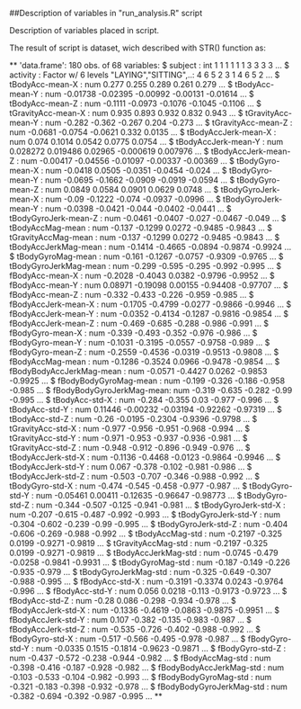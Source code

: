 ##Description of variables in "run_analysis.R" script

Description of variables placed in script.

The result of script is dataset, wich described with STR() function as:

**
	'data.frame':	180 obs. of  68 variables:
 	$ subject                  : int  1 1 1 1 1 1 3 3 3 3 ...
 $ activity                 : Factor w/ 6 levels "LAYING","SITTING",..: 4 6 5 2 3 1 4 6 5 2 ...
 $ tBodyAcc-mean-X          : num  0.277 0.255 0.289 0.261 0.279 ...
 $ tBodyAcc-mean-Y          : num  -0.01738 -0.02395 -0.00992 -0.00131 -0.01614 ...
 $ tBodyAcc-mean-Z          : num  -0.1111 -0.0973 -0.1076 -0.1045 -0.1106 ...
 $ tGravityAcc-mean-X       : num  0.935 0.893 0.932 0.832 0.943 ...
 $ tGravityAcc-mean-Y       : num  -0.282 -0.362 -0.267 0.204 -0.273 ...
 $ tGravityAcc-mean-Z       : num  -0.0681 -0.0754 -0.0621 0.332 0.0135 ...
 $ tBodyAccJerk-mean-X      : num  0.074 0.1014 0.0542 0.0775 0.0754 ...
 $ tBodyAccJerk-mean-Y      : num  0.028272 0.019486 0.02965 -0.000619 0.007976 ...
 $ tBodyAccJerk-mean-Z      : num  -0.00417 -0.04556 -0.01097 -0.00337 -0.00369 ...
 $ tBodyGyro-mean-X         : num  -0.0418 0.0505 -0.0351 -0.0454 -0.024 ...
 $ tBodyGyro-mean-Y         : num  -0.0695 -0.1662 -0.0909 -0.0919 -0.0594 ...
 $ tBodyGyro-mean-Z         : num  0.0849 0.0584 0.0901 0.0629 0.0748 ...
 $ tBodyGyroJerk-mean-X     : num  -0.09 -0.1222 -0.074 -0.0937 -0.0996 ...
 $ tBodyGyroJerk-mean-Y     : num  -0.0398 -0.0421 -0.044 -0.0402 -0.0441 ...
 $ tBodyGyroJerk-mean-Z     : num  -0.0461 -0.0407 -0.027 -0.0467 -0.049 ...
 $ tBodyAccMag-mean         : num  -0.137 -0.1299 0.0272 -0.9485 -0.9843 ...
 $ tGravityAccMag-mean      : num  -0.137 -0.1299 0.0272 -0.9485 -0.9843 ...
 $ tBodyAccJerkMag-mean     : num  -0.1414 -0.4665 -0.0894 -0.9874 -0.9924 ...
 $ tBodyGyroMag-mean        : num  -0.161 -0.1267 -0.0757 -0.9309 -0.9765 ...
 $ tBodyGyroJerkMag-mean    : num  -0.299 -0.595 -0.295 -0.992 -0.995 ...
 $ fBodyAcc-mean-X          : num  -0.2028 -0.4043 0.0382 -0.9796 -0.9952 ...
 $ fBodyAcc-mean-Y          : num  0.08971 -0.19098 0.00155 -0.94408 -0.97707 ...
 $ fBodyAcc-mean-Z          : num  -0.332 -0.433 -0.226 -0.959 -0.985 ...
 $ fBodyAccJerk-mean-X      : num  -0.1705 -0.4799 -0.0277 -0.9866 -0.9946 ...
 $ fBodyAccJerk-mean-Y      : num  -0.0352 -0.4134 -0.1287 -0.9816 -0.9854 ...
 $ fBodyAccJerk-mean-Z      : num  -0.469 -0.685 -0.288 -0.986 -0.991 ...
 $ fBodyGyro-mean-X         : num  -0.339 -0.493 -0.352 -0.976 -0.986 ...
 $ fBodyGyro-mean-Y         : num  -0.1031 -0.3195 -0.0557 -0.9758 -0.989 ...
 $ fBodyGyro-mean-Z         : num  -0.2559 -0.4536 -0.0319 -0.9513 -0.9808 ...
 $ fBodyAccMag-mean         : num  -0.1286 -0.3524 0.0966 -0.9478 -0.9854 ...
 $ fBodyBodyAccJerkMag-mean : num  -0.0571 -0.4427 0.0262 -0.9853 -0.9925 ...
 $ fBodyBodyGyroMag-mean    : num  -0.199 -0.326 -0.186 -0.958 -0.985 ...
 $ fBodyBodyGyroJerkMag-mean: num  -0.319 -0.635 -0.282 -0.99 -0.995 ...
 $ tBodyAcc-std-X           : num  -0.284 -0.355 0.03 -0.977 -0.996 ...
 $ tBodyAcc-std-Y           : num  0.11446 -0.00232 -0.03194 -0.92262 -0.97319 ...
 $ tBodyAcc-std-Z           : num  -0.26 -0.0195 -0.2304 -0.9396 -0.9798 ...
 $ tGravityAcc-std-X        : num  -0.977 -0.956 -0.951 -0.968 -0.994 ...
 $ tGravityAcc-std-Y        : num  -0.971 -0.953 -0.937 -0.936 -0.981 ...
 $ tGravityAcc-std-Z        : num  -0.948 -0.912 -0.896 -0.949 -0.976 ...
 $ tBodyAccJerk-std-X       : num  -0.1136 -0.4468 -0.0123 -0.9864 -0.9946 ...
 $ tBodyAccJerk-std-Y       : num  0.067 -0.378 -0.102 -0.981 -0.986 ...
 $ tBodyAccJerk-std-Z       : num  -0.503 -0.707 -0.346 -0.988 -0.992 ...
 $ tBodyGyro-std-X          : num  -0.474 -0.545 -0.458 -0.977 -0.987 ...
 $ tBodyGyro-std-Y          : num  -0.05461 0.00411 -0.12635 -0.96647 -0.98773 ...
 $ tBodyGyro-std-Z          : num  -0.344 -0.507 -0.125 -0.941 -0.981 ...
 $ tBodyGyroJerk-std-X      : num  -0.207 -0.615 -0.487 -0.992 -0.993 ...
 $ tBodyGyroJerk-std-Y      : num  -0.304 -0.602 -0.239 -0.99 -0.995 ...
 $ tBodyGyroJerk-std-Z      : num  -0.404 -0.606 -0.269 -0.988 -0.992 ...
 $ tBodyAccMag-std          : num  -0.2197 -0.325 0.0199 -0.9271 -0.9819 ...
 $ tGravityAccMag-std       : num  -0.2197 -0.325 0.0199 -0.9271 -0.9819 ...
 $ tBodyAccJerkMag-std      : num  -0.0745 -0.479 -0.0258 -0.9841 -0.9931 ...
 $ tBodyGyroMag-std         : num  -0.187 -0.149 -0.226 -0.935 -0.979 ...
 $ tBodyGyroJerkMag-std     : num  -0.325 -0.649 -0.307 -0.988 -0.995 ...
 $ fBodyAcc-std-X           : num  -0.3191 -0.3374 0.0243 -0.9764 -0.996 ...
 $ fBodyAcc-std-Y           : num  0.056 0.0218 -0.113 -0.9173 -0.9723 ...
 $ fBodyAcc-std-Z           : num  -0.28 0.086 -0.298 -0.934 -0.978 ...
 $ fBodyAccJerk-std-X       : num  -0.1336 -0.4619 -0.0863 -0.9875 -0.9951 ...
 $ fBodyAccJerk-std-Y       : num  0.107 -0.382 -0.135 -0.983 -0.987 ...
 $ fBodyAccJerk-std-Z       : num  -0.535 -0.726 -0.402 -0.988 -0.992 ...
 $ fBodyGyro-std-X          : num  -0.517 -0.566 -0.495 -0.978 -0.987 ...
 $ fBodyGyro-std-Y          : num  -0.0335 0.1515 -0.1814 -0.9623 -0.9871 ...
 $ fBodyGyro-std-Z          : num  -0.437 -0.572 -0.238 -0.944 -0.982 ...
 $ fBodyAccMag-std          : num  -0.398 -0.416 -0.187 -0.928 -0.982 ...
 $ fBodyBodyAccJerkMag-std  : num  -0.103 -0.533 -0.104 -0.982 -0.993 ...
 $ fBodyBodyGyroMag-std     : num  -0.321 -0.183 -0.398 -0.932 -0.978 ...
 $ fBodyBodyGyroJerkMag-std : num  -0.382 -0.694 -0.392 -0.987 -0.995 ...
**